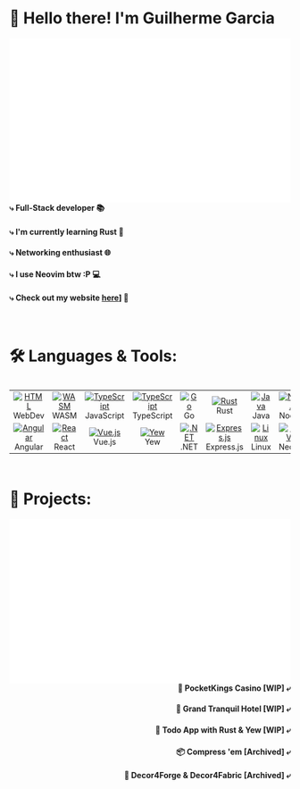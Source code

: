 <h1 style="border-bottom: 0;">👋 Hello there! I'm Guilherme Garcia</h1> 
<a>
  <img src="https://raw.githubusercontent.com/GmsGarcia/github-stats-transparent/output/generated/overview.svg" alt="github-stats" align="right" />
</a>

<h4 align="left">⤷ Full-Stack developer 📚</h4>
<h4 align="left">⤷ I'm currently learning Rust 🦀</h4>
<h4 align="left">⤷ Networking enthusiast 🌐</h4>
<h4 align="left">⤷ I use Neovim btw :P 💻</h4>
<h4 align="left">⤷ Check out my website <a href="https://gmsgarcia.pt">here</a>] 🌆</h4>
<br>

# 🛠️ Languages & Tools:

<table id="l_t" align="left">
  <tr>
    <td align="center" width="96">
      <a href="#l_t">
        <img src="https://upload.wikimedia.org/wikipedia/commons/thumb/3/38/HTML5_Badge.svg/800px-HTML5_Badge.svg.png" width="48" height="48" alt="HTML" />
      </a>
        <br>WebDev
    </td>
    <td align="center" width="96">
      <a href="#l_t">
        <img src="https://upload.wikimedia.org/wikipedia/commons/thumb/1/1f/WebAssembly_Logo.svg/1200px-WebAssembly_Logo.svg.png" width="48" height="48" alt="WASM" />
      </a>
      <br>WASM
    </td>
    <td align="center" width="96">
      <a href="#l_t">
        <img src="https://upload.wikimedia.org/wikipedia/commons/thumb/6/6a/JavaScript-logo.png/600px-JavaScript-logo.png" width="48" height="48" alt="TypeScript" />
      </a>
      <br>JavaScript
    </td>
    <td align="center" width="96">
      <a href="#l_t">
        <img src="https://titrias.com/files/2022/04/typescript.png" width="48" height="48" alt="TypeScript" />
      </a>
      <br>TypeScript
    </td>
    <td align="center" width="96">
      <a href="#l_t">
        <img src="https://go.dev/blog/go-brand/Go-Logo/PNG/Go-Logo_Blue.png" width="56" height="56" alt="Go" />
      </a>
      <br>Go
    </td>
    <td align="center" width="96">
      <a href="#l_t">
        <img src="https://rust-lang.org/logos/rust-logo-512x512.png" width="48" height="48" alt="Rust" />
      </a>
      <br>Rust
    </td>
    <td align="center" width="96">
      <a href="#l_t">
        <img src="https://upload.wikimedia.org/wikipedia/pt/thumb/3/30/Java_programming_language_logo.svg/1200px-Java_programming_language_logo.svg.png" width="24" height="48" alt="Java" />
      </a>
      <br>Java
    </td>
    <td align="center" width="96"> 
      <a href="#l_t">
        <img src="https://static-00.iconduck.com/assets.00/node-js-icon-454x512-nztofx17.png" width="48" height="52" alt="Node.js" />
      </a>
      <br>Node.js
    </td>
  </tr>
  <tr></tr>
  <tr>
    <td align="center" width="96">
      <a href="#l_t">
        <img src="https://upload.wikimedia.org/wikipedia/commons/thumb/c/cf/Angular_full_color_logo.svg/2048px-Angular_full_color_logo.svg.png" width="48" height="48" alt="Angular" />
      </a>
      <br>Angular
    </td>
    <td align="center" width="96">
      <a href="#l_t">
        <img src="https://upload.wikimedia.org/wikipedia/commons/thumb/a/a7/React-icon.svg/2300px-React-icon.svg.png" width="56" height="48" alt="React" />
      </a>
      <br>React
    </td>
    <td align="center" width="96">
      <a href="#l_t">
        <img src="https://upload.wikimedia.org/wikipedia/commons/thumb/9/95/Vue.js_Logo_2.svg/1184px-Vue.js_Logo_2.svg.png" width="48" height="48" alt="Vue.js" />
      </a>
      <br>Vue.js
    </td>
    <td align="center" width="96">
      <a href="#l_t">
        <img src="https://yew.rs/img/logo.svg" width="48" height="48" alt="Yew" />
      </a>
      <br>Yew
    </td>
    <td align="center" width="96">
      <a href="#l_t">
        <img src="https://upload.wikimedia.org/wikipedia/commons/thumb/e/ee/.NET_Core_Logo.svg/1024px-.NET_Core_Logo.svg.png" width="48" height="48" alt=".NET" />
      </a>
      <br>.NET
    </td>
    <td align="center" width="96"> 
      <a href="#l_t">
        <img src="https://encrypted-tbn0.gstatic.com/images?q=tbn:ANd9GcQLA972a1NXwGHTIpgjxpRdu1DD5te1evggDgjNvM_FcbtGxaPYrHbV27RNzJSA_ZhrY28&usqp=CAU" width="48" height="48" alt="Express.js" />
      </a>
      <br>Express.js
    </td>
    <td align="center"  width="96">
      <a href="#l_t">
        <img src="https://upload.wikimedia.org/wikipedia/commons/thumb/3/35/Tux.svg/1200px-Tux.svg.png" width="48" height="48" alt="Linux" />
      </a>
      <br>Linux
    </td>
    <td align="center" width="96">
      <a href="#l_t">
        <img src="https://upload.wikimedia.org/wikipedia/commons/thumb/3/3a/Neovim-mark.svg/1200px-Neovim-mark.svg.png" width="48" height="52" alt="NeoVim" />
      </a>
      <br>NeoVim
    </td>
  </tr>
</table>

<br><br><br><br>
<br><br><br><br><br>

# 📂 Projects:
<p>
  <img src="https://raw.githubusercontent.com/GmsGarcia/github-stats-transparent/output/generated/languages.svg" alt="github-stats-2" align="left" />
</p>

<h4 align="right">🎰 PocketKings Casino [WIP] ⤶</h4>
<h4 align="right">🏨 Grand Tranquil Hotel [WIP] ⤶</h4>
<h4 align="right">📝 Todo App with Rust & Yew [WIP] ⤶</h4>
<h4 align="right">📦 Compress 'em [Archived] ⤶</h4>
<h4 align="right">🌄 Decor4Forge & Decor4Fabric [Archived] ⤶</h4>
